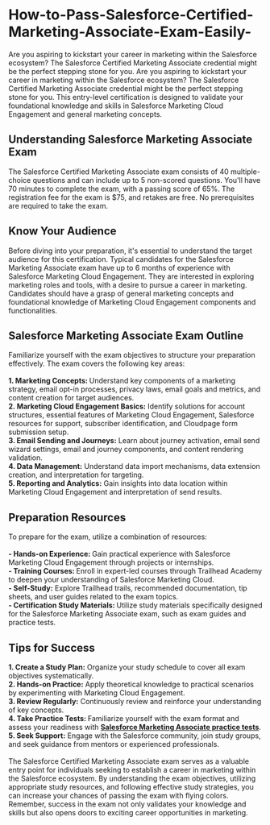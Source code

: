 # How-to-Pass-Salesforce-Certified-Marketing-Associate-Exam-Easily-
Are you aspiring to kickstart your career in marketing within the Salesforce ecosystem? The Salesforce Certified Marketing Associate credential might be the perfect stepping stone for you. 
Are you aspiring to kickstart your career in marketing within the Salesforce ecosystem? The Salesforce Certified Marketing Associate credential might be the perfect stepping stone for you. This entry-level certification is designed to validate your foundational knowledge and skills in Salesforce Marketing Cloud Engagement and general marketing concepts.&nbsp;<br />
<h2>
	Understanding Salesforce Marketing Associate Exam
</h2>
The Salesforce Certified Marketing Associate exam consists of 40 multiple-choice questions and can include up to 5 non-scored questions. You'll have 70 minutes to complete the exam, with a passing score of 65%. The registration fee for the exam is $75, and retakes are free. No prerequisites are required to take the exam.<br />
<h2>
	Know Your Audience
</h2>
Before diving into your preparation, it's essential to understand the target audience for this certification. Typical candidates for the Salesforce Marketing Associate exam have up to 6 months of experience with Salesforce Marketing Cloud Engagement. They are interested in exploring marketing roles and tools, with a desire to pursue a career in marketing. Candidates should have a grasp of general marketing concepts and foundational knowledge of Marketing Cloud Engagement components and functionalities.<br />
<h2>
	Salesforce Marketing Associate Exam Outline
</h2>
Familiarize yourself with the exam objectives to structure your preparation effectively. The exam covers the following key areas:<br />
<br />
<strong>1. Marketing Concepts: </strong>Understand key components of a marketing strategy, email opt-in processes, privacy laws, email goals and metrics, and content creation for target audiences.<br />
<strong>2. Marketing Cloud Engagement Basics:</strong> Identify solutions for account structures, essential features of Marketing Cloud Engagement, Salesforce resources for support, subscriber identification, and Cloudpage form submission setup.<br />
<strong>3. Email Sending and Journeys:</strong> Learn about journey activation, email send wizard settings, email and journey components, and content rendering validation.<br />
<strong>4. Data Management:</strong> Understand data import mechanisms, data extension creation, and interpretation for targeting.<br />
<strong>5. Reporting and Analytics:</strong> Gain insights into data location within Marketing Cloud Engagement and interpretation of send results.<br />
<h2>
	Preparation Resources
</h2>
To prepare for the exam, utilize a combination of resources:<br />
<br />
<strong>- Hands-on Experience: </strong>Gain practical experience with Salesforce Marketing Cloud Engagement through projects or internships.<br />
<strong>- Training Courses: </strong>Enroll in expert-led courses through Trailhead Academy to deepen your understanding of Salesforce Marketing Cloud.<br />
<strong>- Self-Study:</strong> Explore Trailhead trails, recommended documentation, tip sheets, and user guides related to the exam topics.<br />
<strong>- Certification Study Materials: </strong>Utilize study materials specifically designed for the Salesforce Marketing Associate exam, such as exam guides and practice tests.
<h2>
	Tips for Success
</h2>
<strong>1. Create a Study Plan:</strong> Organize your study schedule to cover all exam objectives systematically.<br />
<strong>2. Hands-on Practice:</strong> Apply theoretical knowledge to practical scenarios by experimenting with Marketing Cloud Engagement.<br />
<strong>3. Review Regularly:</strong> Continuously review and reinforce your understanding of key concepts.<br />
<strong>4. Take Practice Tests: </strong>Familiarize yourself with the exam format and assess your readiness with <strong><a href="https://www.dumpsinfo.com/exam/salesforce-marketing-associate/" target="_blank">Salesforce Marketing Associate practice tests</a></strong>.<br />
<strong>5. Seek Support:</strong> Engage with the Salesforce community, join study groups, and seek guidance from mentors or experienced professionals.<br />
<br />
The Salesforce Certified Marketing Associate exam serves as a valuable entry point for individuals seeking to establish a career in marketing within the Salesforce ecosystem. By understanding the exam objectives, utilizing appropriate study resources, and following effective study strategies, you can increase your chances of passing the exam with flying colors. Remember, success in the exam not only validates your knowledge and skills but also opens doors to exciting career opportunities in marketing.&nbsp;<br />
